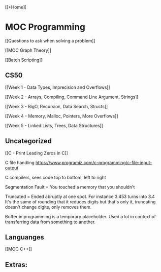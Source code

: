 [[+Home]]

# MOC Programming

[[Questions to ask when solving a problem]]

[[MOC Graph Theory]]

[[Batch Scripting]]

## CS50
[[Week 1 - Data Types, Imprecision and Overflows]]

[[Week 2 - Arrays, Compiling, Command Line Argument, Strings]]

[[Week 3 - BigO, Recursion, Data Search, Structs]]

[[Week 4 - Memory, Malloc, Pointers, More Overflows]]

[[Week 5 - Linked Lists, Trees, Data Structures]]




## Uncategorized
[[C - Print Leading Zeros in C]]



C file handling
https://www.programiz.com/c-programming/c-file-input-output


C compilers, sees code top to bottom, left to right


Segmentation Fault = You touched a memory that you shouldn't


Truncated = Ended abruptly at one spot. For instance 3.453 turns into 3.4  
It's the same of rounding that it reduces digits but that's only it, truncating doesn't change digits, only removes them.


Buffer in programming is a temporary placeholder. Used a lot in context of transferring data from something to another. 



## Languanges

[[MOC C++]]






## Extras:




